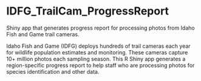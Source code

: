 # IDFG_TrailCam_ProgressReport
Shiny app that generates progress report for processing photos from Idaho Fish and Game trail cameras.

Idaho Fish and Game (IDFG) deploys hundreds of trail cameras each year for wildlife population estimates and monitoring. These cameras capture 10+ million photos each sampling season. This R Shiny app generates a region-specific progress report to help staff who are processing photos for species identification and other data.
